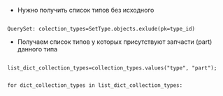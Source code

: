 * Нужно получить список типов без исходного
<code>
QuerySet: colection_types=SetType.objects.exlude(pk=type_id)
</code>


* Получаем список типов у которых присутствуют запчасти (part) данного типа
<code>
list_dict_collection_types=collection_types.values("type", "part");

for dict_collection_types in list_dict_collection_types:






</code>
    


  
